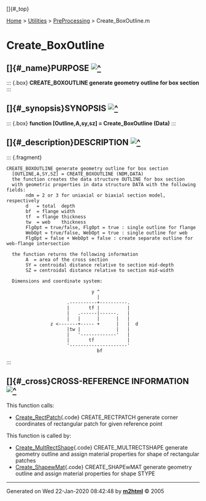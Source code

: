[]{#_top}

<div>

[Home](../../FEDEASLab.html) \> [Utilities](../FEDEASLab.html) \>
[PreProcessing](FEDEASLab.html) \> Create_BoxOutline.m

</div>

# Create_BoxOutline

## []{#_name}PURPOSE [![\^](../../up.png)](#_top)

::: {.box}
**CREATE_BOXOUTLINE generate geometry outline for box section**
:::

## []{#_synopsis}SYNOPSIS [![\^](../../up.png)](#_top)

::: {.box}
**function \[Outline,A,sy,sz\] = Create_BoxOutline (Data)**
:::

## []{#_description}DESCRIPTION [![\^](../../up.png)](#_top)

::: {.fragment}
``` {.comment}
CREATE_BOXOUTLINE generate geometry outline for box section
  [OUTLINE,A,SY,SZ] = CREATE_BOXOUTLINE (NDM,DATA)
  the function creates the data structure OUTLINE for box section
  with geometric properties in data structure DATA with the following fields:
       ndm = 2 or 3 for uniaxial or biaxial section model, respectively 
       d   = total  depth
       bf  = flange width
       tf  = flange thickness
       tw  = web    thickness
       FlgOpt = true/false, FlgOpt = true : single outline for flange
       WebOpt = true/false, WebOpt = true : single outline for web
       FlgOpt = false + WebOpt = false : create separate outline for web-flange intersection 
     
  the function returns the following information
       A  = area of the cross section
       SY = centroidal distance relative to section mid-depth
       SZ = centroidal distance relative to section mid-width

  Dimensions and coordinate system:

                               y ^
                                 | 
                      .----------+----------.
                      |       tf |          |
                      |   .------|------.   |
                      |   |      |      |   | 
                z <-------+----- +      |   |  d 
                      |tw |             |   |
                      |   '-------------'   |
                      |       tf            | 
                      '---------------------'
                                 bf
```
:::

## []{#_cross}CROSS-REFERENCE INFORMATION [![\^](../../up.png)](#_top)

This function calls:

-   [Create_RectPatch](Create_RectPatch.html "function yz = Create_RectPatch (ty,tz,sy,sz)"){.code}
    CREATE_RECTPATCH generate corner coordinates of rectangular patch
    for given reference point

This function is called by:

-   [Create_MultRectShape](Create_MultRectShape.html "function Shape = Create_MultRectShape (SType,Data)"){.code}
    CREATE_MULTRECTSHAPE generate geometry outline and assign material
    properties for shape of rectangular patches
-   [Create_ShapewMat](Create_ShapewMat.html "function Shape = Create_ShapewMat (SType,Data)"){.code}
    CREATE_SHAPEwMAT generate geometry outline and assign material
    properties for shape STYPE

------------------------------------------------------------------------

Generated on Wed 22-Jan-2020 08:42:48 by
**[m2html](http://www.artefact.tk/software/matlab/m2html/ "Matlab Documentation in HTML")**
© 2005
